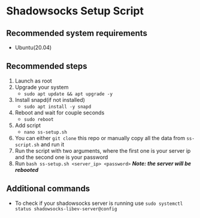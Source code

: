 # Shadowsocks Setup Script
## Recommended system requirements
- Ubuntu(20.04)
## Recommended steps
1. Launch as root
1. Upgrade your system
    - `sudo apt update && apt upgrade -y`
1. Install snapd(if not installed)
    - `sudo apt install -y snapd`
1. Reboot and wait for couple seconds
    - `sudo reboot`
1. Add script
    - `nano ss-setup.sh`
1. You can either `git clone` this repo or manually copy all the data from `ss-script.sh` and run it 
1. Run the script with two arguments, where the first one is your server ip and the second one is your password
1. Run `bash ss-setup.sh <server_ip> <password>` ***Note: the server will be rebooted***

## Additional commands
- To check if your shadowsocks server is running use `sudo systemctl status shadowsocks-libev-server@config`

